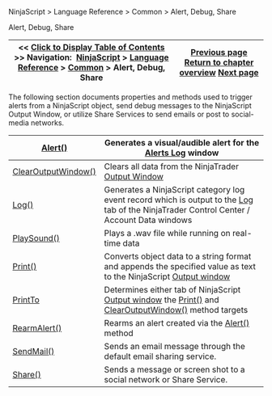 ﻿
NinjaScript > Language Reference > Common > Alert, Debug, Share

Alert, Debug, Share

| << [Click to Display Table of Contents](alert__debugging_and_sharing.md) >> **Navigation:**     [NinjaScript](ninjascript.md) > [Language Reference](language_reference_wip.md) > [Common](common.md) > Alert, Debug, Share | [Previous page](currentbars.md) [Return to chapter overview](common.md) [Next page](alert.md) |
| --- | --- |
The following section documents properties and methods used to trigger alerts from a NinjaScript object, send debug messages to the NinjaScript Output Window, or utilize Share Services to send emails or post to social-media networks. 
 

| [Alert()](alert.md) | Generates a visual/audible alert for the [Alerts Log](alerts_log.md) window |
| --- | --- |
| [ClearOutputWindow()](clearoutputwindow.md) | Clears all data from the NinjaTrader [Output Window](output.md) |
| [Log()](log.md) | Generates a NinjaScript category log event record which is output to the [Log](log_tab2.md) tab of the NinjaTrader Control Center / Account Data windows |
| [PlaySound()](playsound.md) | Plays a .wav file while running on real-time data |
| [Print()](print.md) | Converts object data to a string format and appends the specified value as text to the NinjaScript [Output window](output.md) |
| [PrintTo](printto.md) | Determines either tab of NinjaScript [Output window](output.md) the [Print()](print.md) and [ClearOutputWindow()](clearoutputwindow.md) method targets |
| [RearmAlert()](rearmalert.md) | Rearms an alert created via the [Alert()](alert.md) method |
| [SendMail()](sendmail.md) | Sends an email message through the default email sharing service. |
| [Share()](share.md) | Sends a message or screen shot to a social network or Share Service. |
